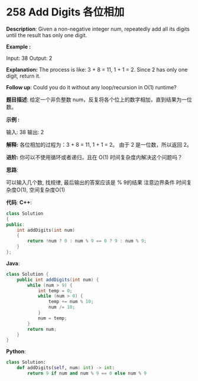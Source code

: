 # 258 Add Digits 各位相加

__Description__:
Given a non-negative integer num, repeatedly add all its digits until the result has only one digit.

**Example :**

Input: 38
Output: 2

__Explanation:__
The process is like: 3 + 8 = 11, 1 + 1 = 2.
Since 2 has only one digit, return it.

__Follow up__:
Could you do it without any loop/recursion in O(1) runtime?

__题目描述__:
给定一个非负整数 num，反复将各个位上的数字相加，直到结果为一位数。

**示例 :**

输入: 38
输出: 2

__解释:__
各位相加的过程为：3 + 8 = 11, 1 + 1 = 2。
由于 2 是一位数，所以返回 2。

__进阶:__
你可以不使用循环或者递归，且在 O(1) 时间复杂度内解决这个问题吗？

__思路__:

可以输入几个数, 找规律, 最后输出的答案应该是 % 9的结果
注意边界条件
时间复杂度O(1), 空间复杂度O(1)

__代码__:
__C++__:

```C++
class Solution 
{
public:
    int addDigits(int num) 
    {
        return !num ? 0 : num % 9 == 0 ? 9 : num % 9;
    }
};
```

__Java__:

```Java
class Solution {
    public int addDigits(int num) {
        while (num > 9) {
            int temp = 0;
            while (num > 0) {
                temp += num % 10;
                num /= 10;
            }
            num = temp;
        }
        return num;
    }
}
```

__Python__:

```Python
class Solution:
    def addDigits(self, num: int) -> int:
        return 9 if num and num % 9 == 0 else num % 9
```
